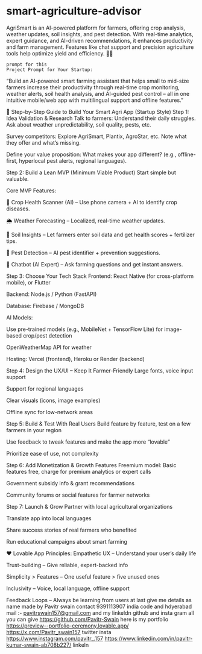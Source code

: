 # smart-agriculture-advisor
AgriSmart is an AI-powered platform for farmers, offering crop analysis, weather updates, soil insights, and pest detection. With real-time analytics, expert guidance, and AI-driven recommendations, it enhances productivity and farm management. Features like chat support and precision agriculture tools help optimize yield and efficiency. 🚀🌱



    prompt for this 
    Project Prompt for Your Startup:
“Build an AI-powered smart farming assistant that helps small to mid-size farmers increase their productivity through real-time crop monitoring, weather alerts, soil health analysis, and AI-guided pest control – all in one intuitive mobile/web app with multilingual support and offline features.”

🌱 Step-by-Step Guide to Build Your Smart Agri App (Startup Style)
Step 1: Idea Validation & Research
Talk to farmers: Understand their daily struggles. Ask about weather unpredictability, soil quality, pests, etc.

Survey competitors: Explore AgriSmart, Plantix, AgroStar, etc. Note what they offer and what’s missing.

Define your value proposition: What makes your app different? (e.g., offline-first, hyperlocal pest alerts, regional languages).

Step 2: Build a Lean MVP (Minimum Viable Product)
Start simple but valuable.

Core MVP Features:

🌾 Crop Health Scanner (AI) – Use phone camera + AI to identify crop diseases.

🌦️ Weather Forecasting – Localized, real-time weather updates.

🧪 Soil Insights – Let farmers enter soil data and get health scores + fertilizer tips.

🐛 Pest Detection – AI pest identifier + prevention suggestions.

💬 Chatbot (AI Expert) – Ask farming questions and get instant answers.

Step 3: Choose Your Tech Stack
Frontend: React Native (for cross-platform mobile), or Flutter

Backend: Node.js / Python (FastAPI)

Database: Firebase / MongoDB

AI Models:

Use pre-trained models (e.g., MobileNet + TensorFlow Lite) for image-based crop/pest detection

OpenWeatherMap API for weather

Hosting: Vercel (frontend), Heroku or Render (backend)

Step 4: Design the UX/UI – Keep It Farmer-Friendly
Large fonts, voice input support

Support for regional languages

Clear visuals (icons, image examples)

Offline sync for low-network areas

Step 5: Build & Test With Real Users
Build feature by feature, test on a few farmers in your region

Use feedback to tweak features and make the app more “lovable”

Prioritize ease of use, not complexity

Step 6: Add Monetization & Growth Features
Freemium model: Basic features free, charge for premium analytics or expert calls

Government subsidy info & grant recommendations

Community forums or social features for farmer networks

Step 7: Launch & Grow
Partner with local agricultural organizations

Translate app into local languages

Share success stories of real farmers who benefited

Run educational campaigns about smart farming

❤️ Lovable App Principles:
Empathetic UX – Understand your user’s daily life

Trust-building – Give reliable, expert-backed info

Simplicity > Features – One useful feature > five unused ones

Inclusivity – Voice, local language, offline support

Feedback Loops – Always be learning from users   at last give me details as name made by Pavitr swain contact 9391113907 india code and hdyerabad mail :- pavitrswain157@gmail.com and my linkeldn github and insta gram all you can give https://github.com/Pavitr-Swain   here is my portfolio https://preview--portfolio-ceremony.lovable.app/   https://x.com/Pavitr_swain157 twitter insta https://www.instagram.com/pavitr_.157    https://www.linkedin.com/in/pavitr-kumar-swain-ab708b227/ linkeln
